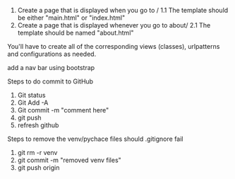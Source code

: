 1. Create a page that is displayed when you go to /
1.1 The template should be either "main.html" or "index.html"
2. Create a page that is displayed whenever you go to about/
2.1 The template should be named "about.html"

You'll have to create all of the corresponding views (classes), urlpatterns and configurations as needed.

add a nav bar using bootstrap

Steps to do commit to GitHub
1. Git status
2. Git Add -A
3. Git commit -m "comment here"
4. git push
5. refresh github

Steps to remove the venv/pychace files should .gitignore fail
1. git rm -r venv
2. git commit -m "removed venv files"
3. git push origin